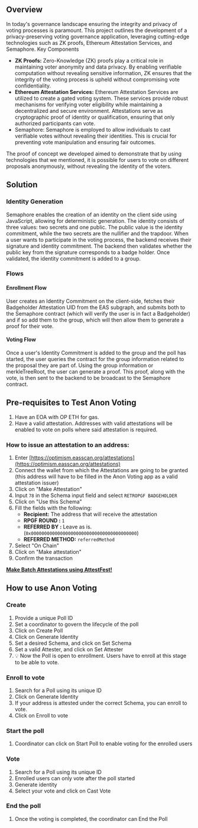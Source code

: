 ## Overview
In today's governance landscape ensuring the integrity and privacy of voting processes is paramount. This project outlines the development of a privacy-preserving voting governance application, leveraging cutting-edge technologies such as ZK proofs, Ethereum Attestation Services, and Semaphore.
Key Components
- **ZK Proofs:** Zero-Knowledge (ZK) proofs play a critical role in maintaining voter anonymity and data privacy. By enabling verifiable computation without revealing sensitive information, ZK ensures that the integrity of the voting process is upheld without compromising vote confidentiality.
- **Ethereum Attestation Services:** Ethereum Attestation Services are utilized to create a gated voting system. These services provide robust mechanisms for verifying voter eligibility while maintaining a decentralized and secure environment. Attestations serve as cryptographic proof of identity or qualification, ensuring that only authorized participants can vote.
- Semaphore: Semaphore is employed to allow individuals to cast verifiable votes without revealing their identities. This is crucial for preventing vote manipulation and ensuring fair outcomes.

The proof of concept we developed aimed to demonstrate that by using technologies that we mentioned, it is possible for users to vote on different proposals anonymously, without revealing the identity of the voters.

## Solution
### Identity Generation
Semaphore enables the creation of an identity on the client side using JavaScript, allowing for deterministic generation. The identity consists of three values: two secrets and one public. The public value is the identity commitment, while the two secrets are the nullifier and the trapdoor.
When a user wants to participate in the voting process, the backend receives their signature and identity commitment. The backend then validates whether the public key from the signature corresponds to a badge holder. Once validated, the identity commitment is added to a group.

### Flows
#### Enrollment Flow
User creates an Identity Commitment on the client-side, fetches their Badgeholder Attestation UID from the EAS subgraph, and submits both to the Semaphore contract (which will verify the user is in fact a Badgeholder) and if so add them to the group, which will then allow them to generate a proof for their vote.


#### Voting Flow
Once a user's Identity Commitment is added to the group and the poll has started, the user queries the contract for the group information related to the proposal they are part of. Using the group information or merkleTreeRoot, the user can generate a proof. This proof, along with the vote, is then sent to the backend to be broadcast to the Semaphore contract.



## Pre-requisites to Test Anon Voting

1. Have an EOA with OP ETH for gas.
2. Have a valid attestation. Addresses with valid attestations will be enabled to vote on polls where said attestation is required.

### How to issue an attestation to an address:

1. Enter [https://optimism.easscan.org/attestations](https://optimism.easscan.org/attestations)
2. Connect the wallet from which the Attestations are going to be granted (this address will have to be filled in the Anon Voting app as a valid attestation issuer)
3. Click on "Make Attestation"
4. Input `78` in the Schema input field and select `RETROPGF BADGEHOLDER`
5. Click on "Use this Schema"
6. Fill the fields with the following:
    - **Recipient:** The address that will receive the attestation
    - **RPGF ROUND :** `1`
    - **REFERRED BY :** Leave as is. (`0x0000000000000000000000000000000000000000`)
    - **REFERRED METHOD:** `referredMethod`
7. Select "On Chain"
8. Click on "Make attestation"
9. Confirm the transaction

**[Make Batch Attestations using AttestFest!](https://scribehow.com/shared/Make_Batch_attestations_using_Attest_Fest__LZn6__gDQa2fGgsahEU85A)**

## How to use Anon Voting

### Create

1. Provide a unique Poll ID
2. Set a coordinator to govern the lifecycle of the poll
3. Click on Create Poll
4. Click on Generate Identity
5. Set a desired Schema, and click on Set Schema
6. Set a valid Attester, and click on Set Attester
7. :bulb: Now the Poll is open to enrollment. Users have to enroll at this stage to be able to vote.

### Enroll to vote

1. Search for a Poll using its unique ID
2. Click on Generate Identity
3. If your address is attested under the correct Schema, you can enroll to vote.
4. Click on Enroll to vote

### Start the poll

1. Coordinator can click on Start Poll to enable voting for the enrolled users

### Vote

1. Search for a Poll using its unique ID
2. Enrolled users can only vote after the poll started
3. Generate identity
4. Select your vote and click on Cast Vote

### End the poll

1. Once the voting is completed, the coordinator can End the Poll
